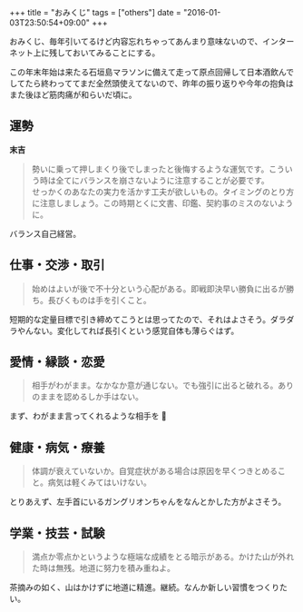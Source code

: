 +++
title = "おみくじ"
tags = ["others"]
date = "2016-01-03T23:50:54+09:00"
+++

おみくじ、毎年引いてるけど内容忘れちゃってあんまり意味ないので、インターネット上に残しておいてみることにする。

この年末年始は来たる石垣島マラソンに備えて走って原点回帰して日本酒飲んでしてたら終わっててまだ全然頭使えてないので、昨年の振り返りや今年の抱負はまた後ほど筋肉痛が和らいだ頃に。

<!--more-->

## 運勢

__末吉__

> 勢いに乗って押しまくり後でしまったと後悔するような運気です。こういう時は全てにバランスを崩さないように注意することが必要です。  
> せっかくのあなたの実力を活かす工夫が欲しいもの。タイミングのとり方に注意しましょう。この時期とくに文書、印鑑、契約事のミスのないように。

バランス自己経営。

## 仕事・交渉・取引

> 始めはよいが後で不十分という心配がある。即戦即決早い勝負に出るが勝ち。長びくものは手を引くこと。

短期的な定量目標で引き締めてこうとは思ってたので、それはよさそう。ダラダラやんない。変化してれば長引くという感覚自体も薄らぐはず。

## 愛情・縁談・恋愛

> 相手がわがまま。なかなか意が通じない。でも強引に出ると破れる。ありのままを認めるしか手はない。

まず、わがまま言ってくれるような相手を 🙏

## 健康・病気・療養

> 体調が衰えていないか。自覚症状がある場合は原因を早くつきとめること。病気は軽くみてはいけない。

とりあえず、左手首にいるガングリオンちゃんをなんとかした方がよさそう。

## 学業・技芸・試験

> 満点か零点かというような極端な成績をとる暗示がある。かけた山が外れた時は無残。地道に努力を積み重ねよ。

茶摘みの如く、山はかけずに地道に精進。継続。なんか新しい習慣をつくりたい。
